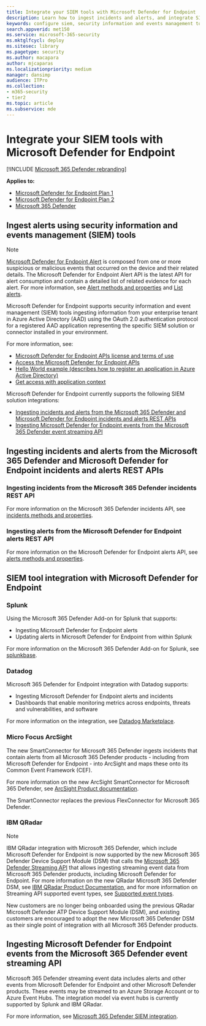 ```yaml
---
title: Integrate your SIEM tools with Microsoft Defender for Endpoint
description: Learn how to ingest incidents and alerts, and integrate SIEM tools.
keywords: configure siem, security information and events management tools, splunk, arcsight, custom indicators, rest api, alert definitions, indicators of compromise
search.appverid: met150
ms.service: microsoft-365-security
ms.mktglfcycl: deploy
ms.sitesec: library
ms.pagetype: security
ms.author: macapara
author: mjcaparas
ms.localizationpriority: medium
manager: dansimp
audience: ITPro
ms.collection: 
- m365-security
- tier2
ms.topic: article
ms.subservice: mde
---
```


# Integrate your SIEM tools with Microsoft Defender for Endpoint

[!INCLUDE [Microsoft 365 Defender rebranding](../../includes/microsoft-defender.md)]

**Applies to:**
- [Microsoft Defender for Endpoint Plan 1](https://go.microsoft.com/fwlink/p/?linkid=2154037)
- [Microsoft Defender for Endpoint Plan 2](https://go.microsoft.com/fwlink/p/?linkid=2154037)
- [Microsoft 365 Defender](https://go.microsoft.com/fwlink/?linkid=2118804)


## Ingest alerts using security information and events management (SIEM) tools

> [!NOTE]
>
> [Microsoft Defender for Endpoint Alert](alerts.md) is composed from one or more suspicious or malicious events that occurred on the device and their related details. The Microsoft Defender for Endpoint Alert API is the latest API for alert consumption and contain a detailed list of related evidence for each alert. For more information, see [Alert methods and properties](alerts.md) and [List alerts](get-alerts.md).

Microsoft Defender for Endpoint supports security information and event management (SIEM) tools ingesting information from your enterprise tenant in Azure Active Directory (AAD) using the OAuth 2.0 authentication protocol for a registered AAD application representing the specific SIEM solution or connector installed in your environment.

For more information, see:

- [Microsoft Defender for Endpoint APIs license and terms of use](api-terms-of-use.md) 
- [Access the Microsoft Defender for Endpoint APIs](apis-intro.md)
- [Hello World example (describes how to register an application in Azure Active Directory)](api-hello-world.md)
- [Get access with application context](exposed-apis-create-app-webapp.md)


Microsoft Defender for Endpoint currently supports the following SIEM solution integrations: 

- [Ingesting incidents and alerts from the Microsoft 365 Defender and Microsoft Defender for Endpoint incidents and alerts REST APIs](#ingesting-incidents-and-alerts-from-the-microsoft-365-defender-and-microsoft-defender-for-endpoint-incidents-and-alerts-rest-apis)
- [Ingesting Microsoft Defender for Endpoint events from the Microsoft 365 Defender event streaming API](#ingesting-microsoft-defender-for-endpoint-events-from-the-microsoft-365-defender-event-streaming-api)

## Ingesting incidents and alerts from the Microsoft 365 Defender and Microsoft Defender for Endpoint incidents and alerts REST APIs

### Ingesting incidents from the Microsoft 365 Defender incidents REST API

For more information on the Microsoft 365 Defender incidents API, see [incidents methods and properties](../defender/api-incident.md).

### Ingesting alerts from the Microsoft Defender for Endpoint alerts REST API

For more information on the Microsoft Defender for Endpoint alerts API, see [alerts methods and properties](alerts.md).

## SIEM tool integration with Microsoft Defender for Endpoint

### Splunk

Using the Microsoft 365 Defender Add-on for Splunk that supports:

- Ingesting Microsoft Defender for Endpoint alerts
- Updating alerts in Microsoft Defender for Endpoint from within Splunk

For more information on the Microsoft 365 Defender Add-on for Splunk, see [splunkbase](https://splunkbase.splunk.com/app/6207/).

### Datadog

Microsoft 365 Defender for Endpoint integration with Datadog supports:

- Ingesting Microsoft Defender for Endpoint alerts and incidents
- Dashboards that enable monitoring metrics across endpoints, threats and vulnerabilities, and software

For more information on the integration, see [Datadog Marketplace](https://app.datadoghq.com/marketplace/app/crest-data-systems-microsoft-defender/support).

### Micro Focus ArcSight

The new SmartConnector for Microsoft 365 Defender ingests incidents that contain alerts from all Microsoft 365 Defender products - including from Microsoft Defender for Endpoint - into ArcSight and maps these onto its Common Event Framework (CEF).

For more information on the new ArcSight SmartConnector for Microsoft 365 Defender, see [ArcSight Product documentation](https://www.microfocus.com/documentation/arcsight/arcsight-smartconnectors/microsoft-365-defender/index.html).

The SmartConnector replaces the previous FlexConnector for Microsoft 365 Defender.

### IBM QRadar

>[!NOTE]
>IBM QRadar integration with Microsoft 365 Defender, which include Microsoft Defender for Endpoint is now supported by the new Microsoft 365 Defender Device Support Module (DSM) that calls the [Microsoft 365 Defender Streaming API](../defender/streaming-api.md) that allows ingesting streaming event data from Microsoft 365 Defender products, including Microsoft Defender for Endpoint. For more information on the new QRadar Microsoft 365 Defender DSM, see [IBM QRadar Product Documentation](https://www.ibm.com/docs/en/dsm?topic=microsoft-365-defender), and for more information on Streaming API supported event types, see [Supported event types](../defender/supported-event-types.md).

New customers are no longer being onboarded using the previous QRadar Microsoft Defender ATP Device Support Module (DSM), and existing customers are encouraged to adopt the new Microsoft 365 Defender DSM as their single point of integration with all Microsoft 365 Defender products.

## Ingesting Microsoft Defender for Endpoint events from the Microsoft 365 Defender event streaming API

Microsoft 365 Defender streaming event data includes alerts and other events from Microsoft Defender for Endpoint and other Microsoft Defender products. These events may be streamed to an Azure Storage Account or to Azure Event Hubs. The integration model via event hubs is currently supported by Splunk and IBM QRadar.

For more information, see [Microsoft 365 Defender SIEM integration](../defender/configure-siem-defender.md).
